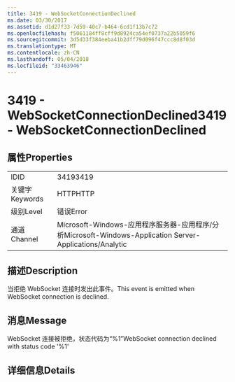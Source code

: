 ```yaml
---
title: 3419 - WebSocketConnectionDeclined
ms.date: 03/30/2017
ms.assetid: d1d27f33-7d59-40c7-b464-6cd1f13b7c72
ms.openlocfilehash: f5061184ff8cff9d8924ca54ef0737a22b5059f6
ms.sourcegitcommit: 3d5d33f384eeba41b2dff79d096f47ccc8d8f03d
ms.translationtype: MT
ms.contentlocale: zh-CN
ms.lasthandoff: 05/04/2018
ms.locfileid: "33463946"
---
```

# <a name="3419---websocketconnectiondeclined"></a><span data-ttu-id="d7853-102">3419 - WebSocketConnectionDeclined</span><span class="sxs-lookup"><span data-stu-id="d7853-102">3419 - WebSocketConnectionDeclined</span></span>
## <a name="properties"></a><span data-ttu-id="d7853-103">属性</span><span class="sxs-lookup"><span data-stu-id="d7853-103">Properties</span></span>  
  
|||  
|-|-|  
|<span data-ttu-id="d7853-104">ID</span><span class="sxs-lookup"><span data-stu-id="d7853-104">ID</span></span>|<span data-ttu-id="d7853-105">3419</span><span class="sxs-lookup"><span data-stu-id="d7853-105">3419</span></span>|  
|<span data-ttu-id="d7853-106">关键字</span><span class="sxs-lookup"><span data-stu-id="d7853-106">Keywords</span></span>|<span data-ttu-id="d7853-107">HTTP</span><span class="sxs-lookup"><span data-stu-id="d7853-107">HTTP</span></span>|  
|<span data-ttu-id="d7853-108">级别</span><span class="sxs-lookup"><span data-stu-id="d7853-108">Level</span></span>|<span data-ttu-id="d7853-109">错误</span><span class="sxs-lookup"><span data-stu-id="d7853-109">Error</span></span>|  
|<span data-ttu-id="d7853-110">通道</span><span class="sxs-lookup"><span data-stu-id="d7853-110">Channel</span></span>|<span data-ttu-id="d7853-111">Microsoft-Windows-应用程序服务器-应用程序/分析</span><span class="sxs-lookup"><span data-stu-id="d7853-111">Microsoft-Windows-Application Server-Applications/Analytic</span></span>|  
  
## <a name="description"></a><span data-ttu-id="d7853-112">描述</span><span class="sxs-lookup"><span data-stu-id="d7853-112">Description</span></span>  
 <span data-ttu-id="d7853-113">当拒绝 WebSocket 连接时发出此事件。</span><span class="sxs-lookup"><span data-stu-id="d7853-113">This event is emitted when WebSocket connection is declined.</span></span>  
  
## <a name="message"></a><span data-ttu-id="d7853-114">消息</span><span class="sxs-lookup"><span data-stu-id="d7853-114">Message</span></span>  
 <span data-ttu-id="d7853-115">WebSocket 连接被拒绝，状态代码为“%1”</span><span class="sxs-lookup"><span data-stu-id="d7853-115">WebSocket connection declined with status code '%1'</span></span>  
  
## <a name="details"></a><span data-ttu-id="d7853-116">详细信息</span><span class="sxs-lookup"><span data-stu-id="d7853-116">Details</span></span>
